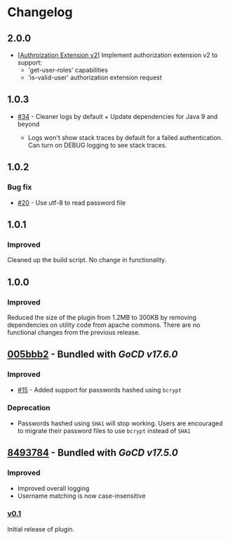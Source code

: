 # Changelog

## 2.0.0

* [[Authroization Extension v2](https://github.com/gocd/gocd-filebased-authentication-plugin/commit/bc6d5c4d62e80a25af6df80887824d2a5ac2c428)] Implement authorization extension v2 to support:
  - 'get-user-roles' capabilities
  - 'is-valid-user' authorization extension request

## 1.0.3

- [#34](https://github.com/gocd/gocd-filebased-authentication-plugin/pull/34) - Cleaner logs by default + Update dependencies for Java 9 and beyond

  - Logs won't show stack traces by default for a failed authentication. Can turn on DEBUG logging to see stack traces.

## 1.0.2

### Bug fix

- [#20](https://github.com/gocd/gocd-filebased-authentication-plugin/issues/20) - Use utf-8 to read password file

## 1.0.1

### Improved

Cleaned up the build script. No change in functionality.

## 1.0.0

### Improved

Reduced the size of the plugin from 1.2MB to 300KB by removing dependencies on utility code from apache commons. There are no functional changes from the previous release.

## [005bbb2](https://github.com/gocd/filebased-authentication-plugin/commit/005bbb25e8abd444fdcb3fae1c311ccba53bb3c8) - Bundled with *GoCD v17.6.0*

### Improved

* [#15](https://github.com/gocd/filebased-authentication-plugin/pull/15) - Added support for passwords hashed using `bcrypt`

### Deprecation

* Passwords hashed using `SHA1` will stop working. Users are encouraged to migrate their password files to use `bcrypt` instead of `SHA1`

## [8493784](https://github.com/gocd/filebased-authentication-plugin/commit/84937847b9fd113e87d34a1a7f035577c698b580) - Bundled with *GoCD v17.5.0*

### Improved

* Improved overall logging
* Username matching is now case-insensitive

### [v0.1](https://github.com/gocd/filebased-authentication-plugin/releases/tag/v0.1)


Initial release of plugin.
